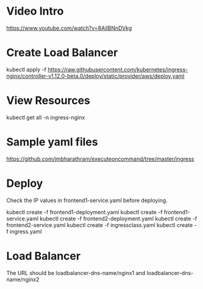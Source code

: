 # Video Intro

https://www.youtube.com/watch?v=8AiIBNnDVkg

# Create Load Balancer

kubectl apply -f https://raw.githubusercontent.com/kubernetes/ingress-nginx/controller-v1.12.0-beta.0/deploy/static/provider/aws/deploy.yaml

# View Resources

kubectl get all -n ingress-nginx

# Sample yaml files

https://github.com/jmbharathram/executeoncommand/tree/master/ingress

# Deploy

Check the IP values in frontend1-service.yaml before deploying.

kubectl create -f frontend1-deployment.yaml 
kubectl create -f frontend1-service.yaml
kubectl create -f frontend2-deployment.yaml
kubectl create -f frontend2-service.yaml
kubectl create -f ingressclass.yaml
kubectl create -f ingress.yaml
 

# Load Balancer

The URL should be loadbalancer-dns-name/nginx1 and loadbalancer-dns-name/nginx2



